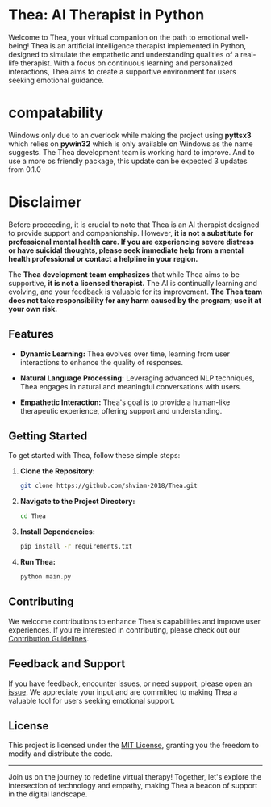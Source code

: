 # Thea: AI Therapist in Python

Welcome to Thea, your virtual companion on the path to emotional well-being! Thea is an artificial intelligence therapist implemented in Python, designed to simulate the empathetic and understanding qualities of a real-life therapist. With a focus on continuous learning and personalized interactions, Thea aims to create a supportive environment for users seeking emotional guidance.

# compatability
Windows only due to an overlook while making the project using **pyttsx3** which relies on **pywin32** which is only available on Windows as the name suggests. 
The Thea development team is working hard to improve. And to use a more os friendly package, this update can be expected 3 updates from 0.1.0

# Disclaimer
Before proceeding, it is crucial to note that Thea is an AI therapist designed to provide support and companionship. However, **it is not a substitute for professional mental health care. If you are experiencing severe distress or have suicidal thoughts, please seek immediate help from a mental health professional or contact a helpline in your region.**

The **Thea development team emphasizes** that while Thea aims to be supportive, **it is not a licensed therapist.** The AI is continually learning and evolving, and your feedback is valuable for its improvement. **The Thea team does not take responsibility for any harm caused by the program; use it at your own risk.**

## Features

- **Dynamic Learning:** Thea evolves over time, learning from user interactions to enhance the quality of responses.
  
- **Natural Language Processing:** Leveraging advanced NLP techniques, Thea engages in natural and meaningful conversations with users.

- **Empathetic Interaction:** Thea's goal is to provide a human-like therapeutic experience, offering support and understanding.

## Getting Started

To get started with Thea, follow these simple steps:

1. **Clone the Repository:**
   ```bash
   git clone https://github.com/shviam-2018/Thea.git
   ```

2. **Navigate to the Project Directory:**
   ```bash
   cd Thea
   ```

3. **Install Dependencies:**
   ```bash
   pip install -r requirements.txt
   ```

4. **Run Thea:**
   ```bash
   python main.py
   ```

## Contributing

We welcome contributions to enhance Thea's capabilities and improve user experiences. If you're interested in contributing, please check out our [Contribution Guidelines](CONTRIBUTING.md).

## Feedback and Support

If you have feedback, encounter issues, or need support, please [open an issue](https://github.com/shviam-2018/Thea/issues). We appreciate your input and are committed to making Thea a valuable tool for users seeking emotional support.

## License

This project is licensed under the [MIT License](LICENSE), granting you the freedom to modify and distribute the code.

---

Join us on the journey to redefine virtual therapy! Together, let's explore the intersection of technology and empathy, making Thea a beacon of support in the digital landscape.
